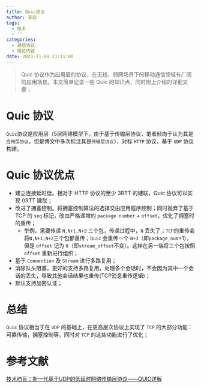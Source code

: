 ```yaml
---
title: Quic协议
author: 李岩
tags:
  - 技术
  - ''
categories:
  - 通信协议
  - 理论内容
date: 2021-11-09 21:11:00
---
```

> Quic 协议作为应用层的协议，在无线、弱网场景下的移动通信领域有广阔的应用场景。本文简单记录一些 Quic 的知识点，同时附上介绍的详细文章；
<!--more-->

# Quic 协议
`Quic`协议是应用层（5层网络模型下，由于基于传输层协议，笔者倾向于认为其是`应用层协议`，但是博文中多次标注其是`传输层协议`），对标 `HTTP` 协议，基于 `UDP` 协议构建。
# Quic 协议优点
* 建立连接延时低。相对于 HTTP 协议的至少 3RTT 的建联，Quic 协议可以实现 0RTT 建联；
* 改进了拥塞控制。将拥塞控制算法的选择交由应用程序控制；同时抛弃了基于 TCP 的 `seq` 标记，改由严格递增的 `package number` + `offset`，优化了拥塞时的重传；
  - 举例，需要传递 `N,N+1,N+2` 三个包，传递过程中，`N` 丢失了；`TCP`的重传会将`N,N+1,N+2`三个包都重传；`Quic` 会重传一个 `N+3`（即`package_num`+1），但是 `offset` 记为 `0`（即`stream_offset`不变）。这样在另一端将三个包按照 `offset` 重新进行组织；
* 基于 `Connection` 及 `Stream` 进行多路复用；
* 消除队头阻塞，更好的支持多路复用，处理多个会话时，不会因为其中一个会话的丢失，导致其他会话结果也重传(TCP消息重传逻辑)；
* 默认支持加密认证；
# 总结
`Quic` 协议相当于在 `UDP` 的基础上，在更高层次协议上实现了 `TCP` 的大部分功能：可靠传输，拥塞控制等，同时对 `TCP` 的这些功能进行了优化；
# 参考文献
[技术扫盲：新一代基于UDP的低延时网络传输层协议——QUIC详解](http://www.52im.net/thread-1309-1-1.html)
